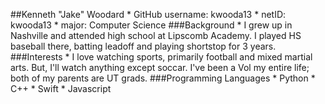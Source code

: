 ##Kenneth "Jake" Woodard
     * GitHub username: kwooda13
     * netID: kwooda13
     * major: Computer Science
###Background
     * I grew up in Nashville and attended high school at Lipscomb Academy. I played HS baseball there, batting leadoff and playing shortstop for 3 years.
###Interests
     * I love watching sports, primarily football and mixed martial arts. But, I'll watch anything except soccar. I've been a Vol my entire life; both of my parents are UT grads. 
###Programming Languages
     * Python
     * C++
     * Swift
     * Javascript

